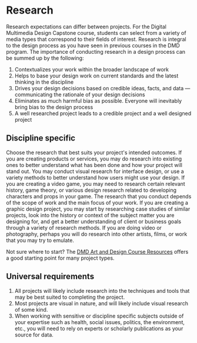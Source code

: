 # Research

Research expectations can differ between projects. For the Digital Multimedia Design Capstone course, students can select from a variety of media types that correspond to their fields of interest. Research is integral to the design process as you have seen in previous courses in the DMD program. The importance of conducting research in a design process can be summed up by the following:

1. Contextualizes your work within the broader landscape of work
2. Helps to base your design work on current standards and the latest thinking in the discipline
3. Drives your design decisions based on credible ideas, facts, and data — communicating the rationale of your design decisions
4. Eliminates as much harmful bias as possible. Everyone will inevitably bring bias to the design process
5. A well researched project leads to a credible project and a well designed project 

## Discipline specific

Choose the research that best suits your project's intended outcomes. If you are creating products or services, you may do research into existing ones to better understand what has been done and how your project will stand out. You may conduct visual research for interface design, or use a variety methods to better understand how users might use your design. If you are creating a video game, you may need to research certain relevant history, game theory, or various design research related to developing characters and props in your game. The research that you conduct depends of the scope of work and the main focus of your work. If you are creating a graphic design project, you may start by researching case studies of similar projects, look into the history or context of the subject matter you are designing for, and get a better understanding of client or business goals through a variety of research methods. If you are doing video or photography, perhaps you will do research into other artists, films, or work that you may try to emulate.

Not sure where to start? The [DMD Art and Design Course Resources](https://dmd-program.github.io/art-design-course-resources/) offers a good starting point for many project types.

## Universal requirements

1. All projects will likely include research into the techniques and tools that may be best suited to completing the project.
2. Most projects are visual in nature, and will likely include visual research of some kind.
3. When working with sensitive or discipline specific subjects outside of your expertise such as health, social issues, politics, the environment, etc., you will need to rely on experts or scholarly publications as your source for data.

